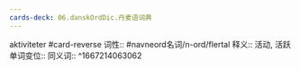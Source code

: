 ```yaml
---
cards-deck: 06.danskOrdDic.丹麦语词典
---
```


aktiviteter #card-reverse 
词性::  #navneord名词/n-ord/flertal 
释义:: 活动, 活跃
单词变位:: 
同义词:: 
^1667214063062

